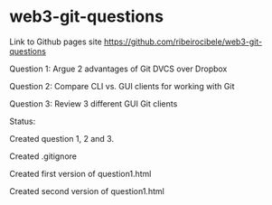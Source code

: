 # web3-git-questions

Link to Github pages site https://github.com/ribeirocibele/web3-git-questions

Question 1:
Argue 2 advantages of Git DVCS over Dropbox

Question 2:
Compare CLI vs. GUI clients for working with Git

Question 3:
Review 3 different GUI Git clients

Status:

Created question 1, 2 and 3.

Created .gitignore

Created first version of question1.html

Created second version of question1.html
